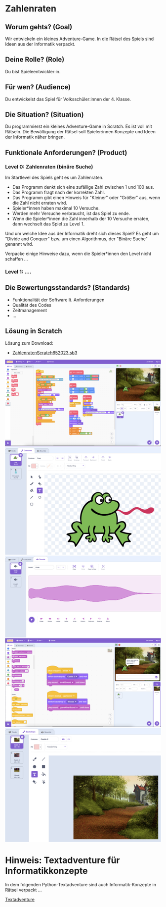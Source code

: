 # Zahlenraten

## Worum gehts? (Goal)
Wir entwickeln ein kleines Adventure-Game. In die Rätsel des Spiels sind Ideen aus der Informatik verpackt.

## Deine Rolle? (Role)
Du bist Spieleentwickler:in.

## Für wen? (Audience)
Du entwickelst das Spiel für Volksschüler:innen der 4. Klasse.

## Die Situation? (Situation)
Du programmierst ein kleines Adventure-Game in Scratch. Es ist voll mit Rätseln. Die Bewältigung der Rätsel soll Spieler:innen Konzepte und Ideen der Informatik näher bringen.

## Funktionale Anforderungen? (Product)

### Level 0: Zahlenraten (binäre Suche)
Im Startlevel des Spiels geht es um Zahlenraten.

- Das Programm denkt sich eine zufällige Zahl zwischen 1 und 100 aus.
- Das Programm fragt nach der korrekten Zahl.
- Das Programm gibt einen Hinweis für "Kleiner" oder "Größer" aus, wenn die Zahl nicht erraten wird.
- Spieler*innen haben maximal 10 Versuche.
- Werden mehr Versuche verbraucht, ist das Spiel zu ende.
- Wenn die Spieler*innen die Zahl innerhalb der 10 Versuche erraten, dann wechselt das Spiel zu Level 1.

Und um welche Idee aus der Informatik dreht sich dieses Spiel? Es geht um "Divide and Conquer" bzw. um einen Algorithmus, der "Binäre Suche" genannt wird.

Verpacke einige Hinweise dazu, wenn die Spieler*innen den Level nicht schaffen ...

### Level 1: ....

## Die Bewertungsstandards? (Standards)
- Funktionalität der Software lt. Anforderungen
- Qualität des Codes
- Zeitmanagement
- ...

## Lösung in Scratch
Lösung zum Download: 

- [ZahlenratenScratch652023.sb3](ZahlenratenScratch652023.sb3)

![](zahlenraten1.png)
![](zahlenraten2.png)
![](zahlenraten3.png)
![](zahlenraten4.png)
![](zahlenraten5.png)

# Hinweis: Textadventure für Informatikkonzepte

In dem folgenden Python-Textadventure sind auch Informatik-Konzepte in Rätsel verpackt ...

[Textadventure](../../../VO-Teil-2/Textadventure/TextAdventure.py)